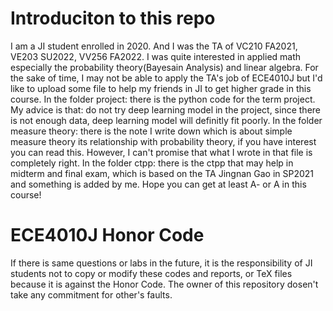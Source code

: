 # Introduciton to this repo
I am a JI student enrolled in 2020. And I was the TA of VC210 FA2021, VE203 SU2022, VV256 FA2022. I was quite interested in applied math especially the probability theory(Bayesain Analysis) and linear algebra. For the sake of time, I may not be able to apply the TA's job of ECE4010J but I'd like to upload some file to help my friends in JI to get higher grade in this course.
In the folder project: there is the python code for the term project. My advice is that: do not try deep learning model in the project, since there is not enough data, deep learning model will definitly fit poorly.
In the folder measure theory: there is the note I write down which is about simple measure theory its relationship with probability theory, if you have interest you can read this. However, I can't promise that what I wrote in that file is completely right.
In the folder ctpp: there is the ctpp that may help in midterm and final exam, which is based on the TA Jingnan Gao in SP2021 and something is added by me.
Hope you can get at least A- or A in this course!
# ECE4010J Honor Code  
If there is same questions or labs in the future, it is the responsibility of JI students not to copy or modify these codes and reports, or TeX files because it is against the Honor Code. The owner of this repository dosen't take any commitment for other's faults.
